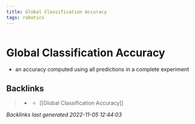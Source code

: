 ```yaml
---
title: Global Classification Accuracy
tags: robotics 
---
```

```toc
```
# Global Classification Accuracy
- an accuracy computed using all predictions in a complete experiment

## Backlinks

> - [](journals/2022-11-03.md)
>   - [[Global Classification Accuracy]]

_Backlinks last generated 2022-11-05 12:44:03_
